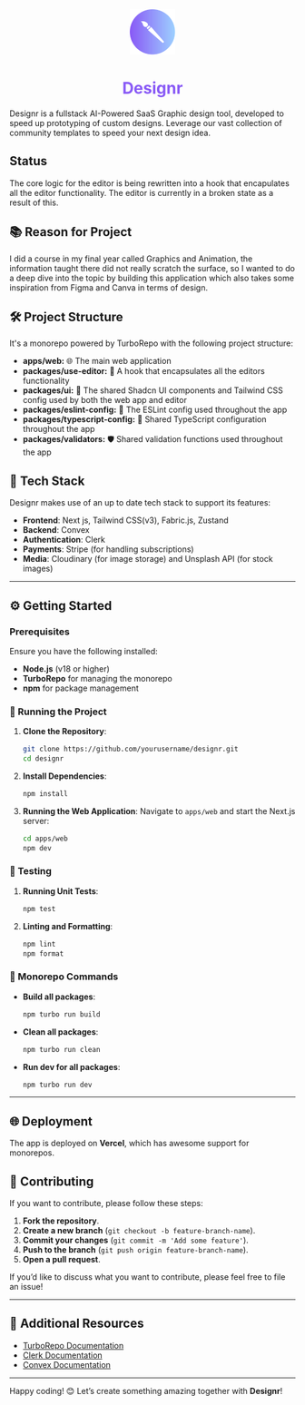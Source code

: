 


<div align="center">
  <img src="./readme_assets/logo.svg" alt="Designr Logo" width="80" height="80" />
   <h1 style="
    color: #895af6;
   ">Designr</h1>
</div>

Designr is a fullstack AI-Powered SaaS Graphic design tool, developed to speed up prototyping of custom designs. Leverage our vast collection of community templates to speed your next design idea.
 
## Status
The core logic for the editor is being rewritten into a hook that encapulates all the editor functionality. The editor is currently in a broken state as a result of this.

## 📚 Reason for Project

I did a course in my final year called Graphics and Animation, the information taught there did not really scratch the surface, so I wanted to do a deep dive into the topic by building this application which also takes some inspiration from Figma and Canva in terms of design.

## 🛠️ Project Structure

It's a monorepo powered by TurboRepo with the following project structure:

- **apps/web:** 🌐 The main web application 
- **packages/use-editor:** 🎨 A hook that encapsulates all the editors functionality
- **packages/ui:** 💅 The shared Shadcn UI components and Tailwind CSS config used by both the web app and editor
- **packages/eslint-config:** 📏 The ESLint config used throughout the app
- **packages/typescript-config:** 📘 Shared TypeScript configuration throughout the app
- **packages/validators:** 🛡️ Shared validation functions used throughout the app

## 🚀 Tech Stack

Designr makes use of an up to date tech stack to support its features:

- **Frontend**: Next js, Tailwind CSS(v3), Fabric.js, Zustand
- **Backend**: Convex
- **Authentication**: Clerk
- **Payments**: Stripe (for handling subscriptions)
- **Media**: Cloudinary (for image storage) and Unsplash API (for stock images)

---

## ⚙️ Getting Started

### Prerequisites

Ensure you have the following installed:

- **Node.js** (v18 or higher)
- **TurboRepo** for managing the monorepo
-  **npm** for package management

### 🚀 Running the Project

1. **Clone the Repository**:
   ```bash
   git clone https://github.com/yourusername/designr.git
   cd designr
   ```

2. **Install Dependencies**:
   ```bash
   npm install
   ```

3. **Running the Web Application**:
   Navigate to `apps/web` and start the Next.js server:
   ```bash
   cd apps/web
   npm dev
   ```



### 🧪 Testing

1. **Running Unit Tests**:
   ```bash
   npm test
   ```

2. **Linting and Formatting**:
   ```bash
   npm lint
   npm format
   ```

### 📜 Monorepo Commands


- **Build all packages**:
  ```bash
  npm turbo run build
  ```

- **Clean all packages**:
  ```bash
  npm turbo run clean
  ```

- **Run dev for all packages**:
  ```bash
  npm turbo run dev
  ```

---

## 🌐 Deployment

The app is deployed on **Vercel**, which has awesome support for monorepos.

## 👥 Contributing


If you want to contribute, please follow these steps:

1. **Fork the repository**.
2. **Create a new branch** (`git checkout -b feature-branch-name`).
3. **Commit your changes** (`git commit -m 'Add some feature'`).
4. **Push to the branch** (`git push origin feature-branch-name`).
5. **Open a pull request**.

If you’d like to discuss what you want to contribute, please feel free to file an issue!

---

## 🧰 Additional Resources

- [TurboRepo Documentation](https://turborepo.com/docs)
- [Clerk Documentation](https://clerk.dev/docs)
- [Convex Documentation](https://drizzle-orm.dev/)

---

Happy coding! 😊 Let’s create something amazing together with **Designr**!

